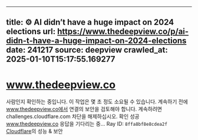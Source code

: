 
---
title: ⚙️ AI didn’t have a huge impact on 2024 elections
url: https://www.thedeepview.co/p/ai-didn-t-have-a-huge-impact-on-2024-elections
date: 241217
source: deepview
crawled_at: 2025-01-10T15:17:55.169277
---

# www.thedeepview.co
사람인지 확인하는 중입니다. 이 작업은 몇 초 정도 소요될 수 있습니다.
계속하기 전에 www.thedeepview.co에서 연결의 보안을 검토해야 합니다.
계속하려면 challenges.cloudflare.com 차단을 해제하십시오.
확인 성공
www.thedeepview.co 응답을 기다리는 중...
Ray ID: `8ffa8bf8e8cdea2f`
[Cloudflare](https://www.thedeepview.co/p/<https:/www.cloudflare.com?utm_source=challenge&utm_campaign=m>)의 성능 & 보안


